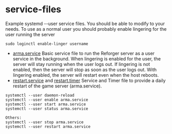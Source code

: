 # service-files
Example systemd --user service files. You should be able to modify to your needs. 
To use as a normal user you should probably enable lingering for the user running the server
```
sudo loginctl enable-linger username
```
* [arma.service](arma.service) Basic service file to run the Reforger server as a user service in the background. When lingering is enabled for the user, the server will stay running when the user logs out. If lingering is not enabled, then the server will stop as soon as the user logs out. With lingering enabled, the server will restart even when the host reboots.
* [restart.service](restart.service) and [restart.timer](restart.timer) Service and Timer file to provide a daily restart of the game server (arma.service).


```
systemctl --user daemon-reload
systemctl --user enable arma.service
systemctl --user start arma.service
systemctl --user status arma.service

Others:
systemctl --user stop arma.service
systemctl --user restart arma.service
```
